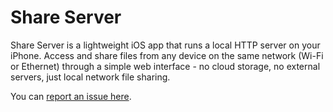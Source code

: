 # Share Server

Share Server is a lightweight iOS app that runs a local HTTP server on your iPhone. Access and share files from any device on the same network (Wi-Fi or Ethernet) through a simple web interface - no cloud storage, no external servers, just local network file sharing.

You can [report an issue here](https://github.com/riddleling/iOS-Share-Server-Support/issues).
